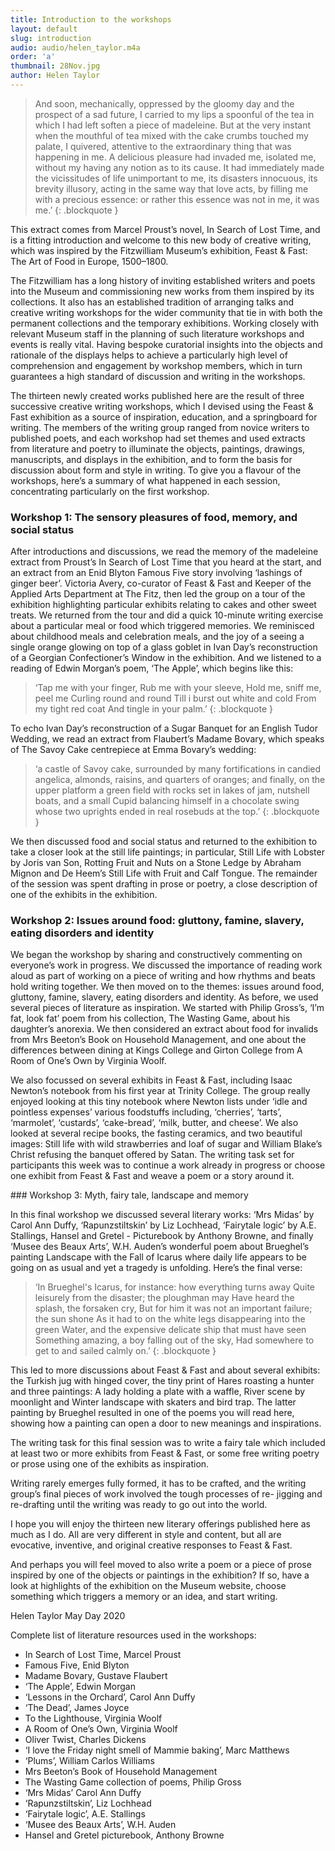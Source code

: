 ```yaml
---
title: Introduction to the workshops
layout: default
slug: introduction
audio: audio/helen_taylor.m4a
order: 'a'
thumbnail: 28Nov.jpg
author: Helen Taylor
---
```


> And soon, mechanically, oppressed by the gloomy day and the prospect of a sad future, I carried to my lips a spoonful of the tea in which I had left soften a piece of madeleine. But at the very instant when the mouthful of tea mixed with the cake crumbs touched my palate, I quivered, attentive to the extraordinary thing that was happening in me. A delicious pleasure had invaded me, isolated me, without my having any notion as to its cause. It had immediately made the vicissitudes of life unimportant to me, its disasters innocuous, its brevity illusory, acting in the same way that love acts, by filling me with a precious essence: or rather this essence was not in me, it was me.’
{: .blockquote }

This extract comes from Marcel Proust’s novel, In Search of Lost Time, and is a fitting introduction and welcome to this new body of creative writing, which was inspired by the Fitzwilliam Museum’s exhibition, Feast & Fast: The Art of Food in Europe, 1500–1800.

The Fitzwilliam has a long history of inviting established writers and poets into the Museum and commissioning new works from them inspired by its collections. It also has an established tradition of arranging talks and creative writing workshops for the wider community that tie in with both the permanent collections and the temporary exhibitions. Working closely with relevant Museum staff in the planning of such literature workshops and events is really vital. Having bespoke curatorial insights into the objects and rationale of the displays helps to achieve a particularly high level of comprehension and engagement by workshop members, which in turn guarantees a high standard of discussion and writing in the workshops.

The thirteen newly created works published here are the result of three successive creative writing workshops, which I devised using the Feast & Fast exhibition as a source of inspiration, education, and a springboard for writing. The members of the writing group ranged from novice writers to published poets, and each workshop had set themes and used extracts from literature and poetry to illuminate the objects, paintings, drawings, manuscripts, and displays in the exhibition, and to form the basis for discussion about form and style in writing.
To give you a flavour of the workshops, here’s a summary of what happened in each session, concentrating particularly on the first workshop.

### Workshop 1: The sensory pleasures of food, memory, and social status

After introductions and discussions, we read the memory of the madeleine extract from Proust’s In Search of Lost Time that you heard at the start, and an extract from an Enid Blyton Famous Five story involving ‘lashings of ginger beer’. Victoria Avery, co-curator of Feast & Fast and Keeper of the Applied Arts Department at The Fitz, then led the group on a tour of the exhibition highlighting particular exhibits relating to cakes and other sweet treats.
We returned from the tour and did a quick 10-minute writing exercise about a particular meal or food which triggered memories.
We reminisced about childhood meals and celebration meals, and the joy of a seeing a single orange glowing on top of a glass goblet in Ivan Day’s reconstruction of a Georgian Confectioner’s Window in the exhibition. And we listened to a reading of Edwin Morgan’s poem, ‘The Apple’, which begins like this:

> ‘Tap me with your finger,
Rub me with your sleeve,
Hold me, sniff me, peel me
Curling round and round
Till i burst out white and cold
From my tight red coat
And tingle in your palm.’
{: .blockquote }

To echo Ivan Day’s reconstruction of a Sugar Banquet for an English Tudor Wedding, we read an extract from Flaubert’s Madame Bovary, which speaks of The Savoy Cake centrepiece at Emma Bovary’s wedding:

> ‘a castle of Savoy cake, surrounded by many fortifications in candied angelica, almonds, raisins, and quarters of oranges; and finally, on the upper platform a green field with rocks set in lakes of jam, nutshell boats, and a small Cupid balancing himself in a chocolate swing whose two uprights ended in real rosebuds at the top.’
{: .blockquote }

We then discussed food and social status and returned to the exhibition to take a closer look at the still life paintings; in particular, Still Life with Lobster by Joris van Son, Rotting Fruit and Nuts on a Stone Ledge by Abraham Mignon and De Heem’s Still Life with Fruit and Calf Tongue. The remainder of the session was spent drafting in prose or poetry, a close description of one of the exhibits in the exhibition.

### Workshop 2: Issues around food: gluttony, famine, slavery, eating disorders and identity

We began the workshop by sharing and constructively commenting on everyone’s work in progress. We discussed the importance of reading work aloud as part of working on a piece of writing and how rhythms and beats hold writing together.
We then moved on to the themes: issues around food, gluttony, famine, slavery, eating disorders and identity. As before, we used several pieces of literature as inspiration. We started with Philip Gross’s, ‘I’m fat, look fat’ poem from his collection, The Wasting Game, about his daughter’s anorexia. We then considered an extract about food for invalids from Mrs Beeton’s Book on Household Management, and one about the differences between dining at Kings College and Girton College from A Room of One’s Own by Virginia Woolf.

We also focussed on several exhibits in Feast & Fast, including Isaac Newton’s notebook from his first year at Trinity College. The group really enjoyed looking at this tiny notebook where Newton lists under ‘idle and pointless expenses’ various foodstuffs including, ‘cherries’, ‘tarts’, ‘marmolet’, ‘custards’, ‘cake-bread’, ‘milk, butter, and cheese’. We also looked at several recipe books, the fasting ceramics, and two beautiful images: Still life with wild strawberries and loaf of sugar and William Blake’s Christ refusing the banquet offered by Satan.
The writing task set for participants this week was to continue a work already in progress or choose one exhibit from Feast & Fast and weave a poem or a story around it.

### Workshop 3: Myth, fairy tale, landscape and memory

In this final workshop we discussed several literary works: ‘Mrs Midas’ by Carol Ann Duffy, ‘Rapunzstiltskin’ by Liz Lochhead, ‘Fairytale logic’ by A.E. Stallings, Hansel and Gretel - Picturebook by Anthony Browne, and finally ‘Musee des Beaux Arts’, W.H. Auden’s wonderful poem about Brueghel’s painting Landscape with the Fall of Icarus where daily life appears to be going on as usual and yet a tragedy is unfolding.  Here’s the final verse:

>‘In Brueghel's Icarus, for instance: how everything turns away Quite leisurely from the disaster; the ploughman may Have heard the splash, the forsaken cry, But for him it was not an important failure; the sun shone As it had to on the white legs disappearing into the green Water, and the expensive delicate ship that must have seen Something amazing, a boy falling out of the sky, Had somewhere to get to and sailed calmly on.’
{: .blockquote }

This led to more discussions about Feast & Fast and about several exhibits: the Turkish jug with hinged cover, the tiny print of Hares roasting a hunter and three paintings: A lady holding a plate with a waffle, River scene by moonlight and Winter landscape with skaters and bird trap. The latter painting by Brueghel resulted in one of the poems you will read here, showing how a painting can open a door to new meanings and inspirations.

The writing task for this final session was to write a fairy tale which included at least two or more exhibits from Feast & Fast, or some free writing poetry or prose using one of the exhibits as inspiration.

Writing rarely emerges fully formed, it has to be crafted, and the writing group’s final pieces of work involved the tough processes of re- jigging and re-drafting until the writing was ready to go out into the world.

I hope you will enjoy the thirteen new literary offerings published here as much as I do. All are very different in style and content, but all are evocative, inventive, and original creative responses to Feast & Fast.

And perhaps you will feel moved to also write a poem or a piece of prose inspired by one of the objects or paintings in the exhibition? If so, have a look at highlights of the exhibition on the Museum website, choose something which triggers a memory or an idea, and start writing.

Helen Taylor
May Day 2020

Complete list of literature resources used in the workshops:

* In Search of Lost Time, Marcel Proust
* Famous Five, Enid Blyton
* Madame Bovary, Gustave Flaubert
* ‘The Apple’, Edwin Morgan
* ‘Lessons in the Orchard’, Carol Ann Duffy
* ‘The Dead’, James Joyce
* To the Lighthouse, Virginia Woolf
* A Room of One’s Own, Virginia Woolf
* Oliver Twist, Charles Dickens
* ‘I love the Friday night smell of Mammie baking’, Marc Matthews
* ‘Plums’, William Carlos Williams
* Mrs Beeton’s Book of Household Management
* The Wasting Game collection of poems, Philip Gross
* ‘Mrs Midas’ Carol Ann Duffy
* ‘Rapunzstiltskin’, Liz Lochhead
* ‘Fairytale logic’, A.E. Stallings
* ‘Musee des Beaux Arts’, W.H. Auden
* Hansel and Gretel picturebook, Anthony Browne
